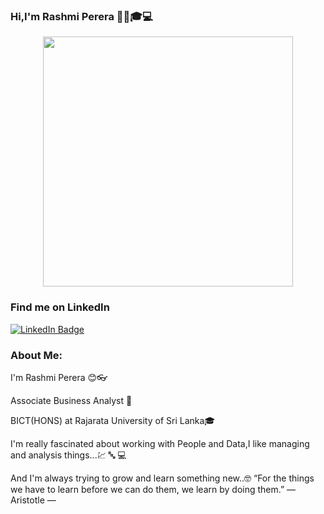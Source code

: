### Hi,I'm Rashmi Perera 💫👩🎓💻

<div id="header" align="center">
  <img src="https://media.giphy.com/media/hpXdHPfFI5wTABdDx9/giphy.gif" width="400"/>
</div>

### Find me on LinkedIn
<div id="badges">
  <div alin="center">
  <a href="https://www.linkedin.com/in/rashmi-perera-988632190/">
    <img src="https://img.shields.io/badge/LinkedIn-blue?style=for-the-badge&logo=linkedin&logoColor=white" alt="LinkedIn Badge"/>
  </a>
  </div>
</div>


### About Me:

I'm Rashmi Perera 😊👓

Associate Business Analyst 💼

BICT(HONS) at Rajarata University of Sri Lanka🎓

I'm really fascinated about working with People and Data,I like managing and analysis things...💹 🔤 💻

And I'm always trying to grow and learn something new..🤓
“For the things we have to learn before we can do them, we learn by doing them.”
― Aristotle ―

### 
